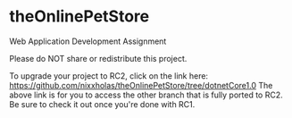 # theOnlinePetStore
Web Application Development Assignment

Please do NOT share or redistribute this project. 


To upgrade your project to RC2, click on the link here: https://github.com/nixxholas/theOnlinePetStore/tree/dotnetCore1.0
The above link is for you to access the other branch that is fully ported to RC2. Be sure to check it out once you're done
with RC1.
